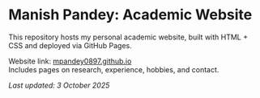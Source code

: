 # Manish Pandey: Academic Website

This repository hosts my personal academic website, built with HTML + CSS and deployed via GitHub Pages.  

Website link: [mpandey0897.github.io](https://mpandey0897.github.io)  
Includes pages on research, experience, hobbies, and contact.  

_Last updated: 3 October 2025_
